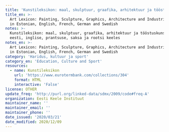 ```yaml
---
title: 'Kunstileksikon: maal, skulptuur, graafika, arhitektuur ja tööstuskunstnik'
title_en: >-
  Art Lexicon: Painting, Sculpture, Graphics, Architecture and Industrial Artist
  in Estonian, English, French, German and Swedish
notes: >-
  Kunstileksikon: maal, skulptuur, graafika, arhitektuur ja tööstuskunstnik
  eesti, inglise, prantsuse, saksa ja rootsi keeles
notes_en: >-
  Art Lexicon: Painting, Sculpture, Graphics, Architecture and Industrial Artist
  in Estonian, English, French, German and Swedish
category: 'Haridus, kultuur ja sport'
category_en: 'Education, Culture and Sport'
resources:
  - name: Kunstileksikon
    url: 'https://www.eurotermbank.com/collections/304'
    format: HTML
    interactive: 'False'
license: OTHER
update_freq: 'http://purl.org/linked-data/sdmx/2009/code#freq-A'
organization: Eesti Keele Instituut
maintainer_name: ''
maintainer_email: ''
maintainer_phone: ''
date_issued: '2020/03/21'
date_modified: 2020/12/09
---
```


